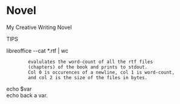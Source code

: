 # Novel
My Creative Writing Novel

TIPS


libreoffice --cat *.rtf | wc
	
			evalulates the word-count of all the rtf files
			(chapters) of the book and prints to stdout.
			Col 0 is occurences of a newline, col 1 is word-count,
			and col 2 is the size of the files in bytes.

echo $var		
			echo back a var.
